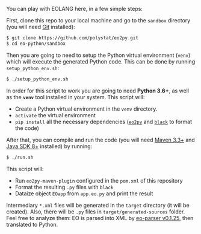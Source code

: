 You can play with EOLANG here, in a few simple steps:

First, clone this repo to your local machine and go
to the `sandbox` directory (you will need
[Git](https://git-scm.com/book/en/v2/Getting-Started-Installing-Git)
installed):

```bash
$ git clone https://github.com/polystat/eo2py.git
$ cd eo-python/sandbox
```

Then you are going to need to setup the Python virtual environment (`venv`) which will execute the generated Python code.
This can be done by running `setup_python_env.sh`:
```bash
$ ./setup_python_env.sh
```
In order for this script to work you are going to need **Python 3.6+**, as well as the **`venv`** tool installed in your system.
This script will:
* Create a Python virtual environment in the `venv` directory.
* `activate` the virtual environment
* `pip install` all the necessary dependencies ([`eo2py`](https://pypi.org/project/eo2py/) and [`black`](https://github.com/psf/black) to format the code)


After that, you can compile and run the code (you will need
[Maven 3.3+](https://maven.apache.org/)
and [Java SDK 8+](https://www.java.com/en/download/) installed) by running:

```bash
$ ./run.sh
```
This script will:
* Run `eo2py-maven-plugin` configured in the `pom.xml` of this repository
* Format the resulting `.py` files with `black`
* Dataize object `EOapp` from `app.eo.py` and print the result

Intermediary `*.xml` files will be generated in the `target` directory (it will
be created). Also, there will be `.py` files in `target/generated-sources` folder. Feel free to analyze
them: EO is parsed into XML by [eo-parser v0.1.25](https://mvnrepository.com/artifact/org.eolang/eo-parser), then translated to Python.
